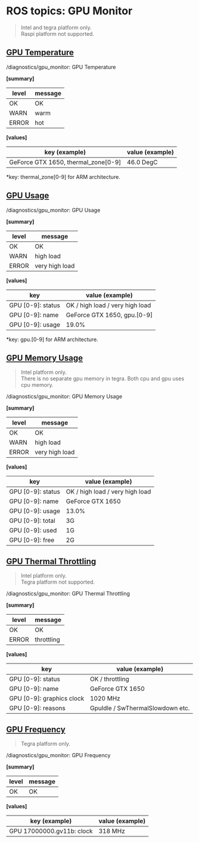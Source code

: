 # ROS topics: GPU Monitor

> Intel and tegra platform only.<br>
> Raspi platform not supported.

## <u>GPU Temperature</u>

/diagnostics/gpu_monitor: GPU Temperature

<b>[summary]</b>

| level | message |
| ----- | ------- |
| OK    | OK      |
| WARN  | warm    |
| ERROR | hot     |

<b>[values]</b>

| key (example)                       | value (example) |
| ----------------------------------- | --------------- |
| GeForce GTX 1650, thermal_zone[0-9] | 46.0 DegC       |

\*key: thermal_zone[0-9] for ARM architecture.

## <u>GPU Usage</u>

/diagnostics/gpu_monitor: GPU Usage

<b>[summary]</b>

| level | message        |
| ----- | -------------- |
| OK    | OK             |
| WARN  | high load      |
| ERROR | very high load |

<b>[values]</b>

| key               | value (example)                 |
| ----------------- | ------------------------------- |
| GPU [0-9]: status | OK / high load / very high load |
| GPU [0-9]: name   | GeForce GTX 1650, gpu.[0-9]     |
| GPU [0-9]: usage  | 19.0%                           |

\*key: gpu.[0-9] for ARM architecture.

## <u>GPU Memory Usage</u>

> Intel platform only.<br>
> There is no separate gpu memory in tegra. Both cpu and gpu uses cpu memory.

/diagnostics/gpu_monitor: GPU Memory Usage

<b>[summary]</b>

| level | message        |
| ----- | -------------- |
| OK    | OK             |
| WARN  | high load      |
| ERROR | very high load |

<b>[values]</b>

| key               | value (example)                 |
| ----------------- | ------------------------------- |
| GPU [0-9]: status | OK / high load / very high load |
| GPU [0-9]: name   | GeForce GTX 1650                |
| GPU [0-9]: usage  | 13.0%                           |
| GPU [0-9]: total  | 3G                              |
| GPU [0-9]: used   | 1G                              |
| GPU [0-9]: free   | 2G                              |

## <u>GPU Thermal Throttling</u>

> Intel platform only.<br>
> Tegra platform not supported.

/diagnostics/gpu_monitor: GPU Thermal Throttling

<b>[summary]</b>

| level | message    |
| ----- | ---------- |
| OK    | OK         |
| ERROR | throttling |

<b>[values]</b>

| key                       | value (example)                  |
| ------------------------- | -------------------------------- |
| GPU [0-9]: status         | OK / throttling                  |
| GPU [0-9]: name           | GeForce GTX 1650                 |
| GPU [0-9]: graphics clock | 1020 MHz                         |
| GPU [0-9]: reasons        | GpuIdle / SwThermalSlowdown etc. |

## <u>GPU Frequency</u>

> Tegra platform only.

/diagnostics/gpu_monitor: GPU Frequency

<b>[summary]</b>

| level | message |
| ----- | ------- |
| OK    | OK      |

<b>[values]</b>

| key (example)             | value (example) |
| ------------------------- | --------------- |
| GPU 17000000.gv11b: clock | 318 MHz         |
